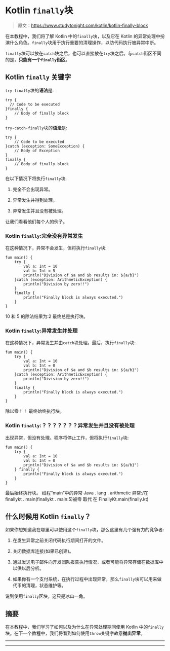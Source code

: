 # Kotlin `finally`块

> 原文：<https://www.studytonight.com/kotlin/kotlin-finally-block>

在本教程中，我们将了解 Kotlin 中的`finally`块，以及它在 Kotlin 的异常处理中扮演什么角色。`finally`块用于执行重要的清理操作，以防代码执行被异常中断。

`finally`块可以放在`catch`块之后，也可以直接放在`try`块之后。与`catch`街区不同的是，**只能有一个`finally`街区**。

## Kotlin `finally` 关键字

`try-finally`块的**语法**是:

```
try {
  // Code to be executed  
}finally {
    // Body of finally block
}
```

`try-catch-finally`块的**语法**是:

```
try {
    // Code to be executed
}catch (exception: SomeException) {
    // Body of Exception
}
finally { 
    // Body of finally block
}
```

在以下情况下将执行`finally`块:

1.  完全不会出现异常。

2.  异常发生并得到处理。

3.  异常发生并且没有被处理。

让我们看看他们每个人的例子。

### Kotlin `finally`:完全没有异常发生

在这种情况下，异常不会发生，但将执行`finally`块:

```
fun main() {
    try {
        val a: Int = 10
        val b: Int = 5
        println("Division of $a and $b results in: ${a/b}")
    }catch (exception: ArithmeticException) {
        println("Division by zero!!")
    }
    finally {
        println("Finally block is always executed.")
    }
}
```

10 和 5 的除法结果为:2
最终总是执行块。

### Kotlin `finally`:异常发生并处理

在这种情况下，异常发生并由`catch`块处理。最后，执行`finally`块:

```
fun main() {
    try {
        val a: Int = 10
        val b: Int = 0
        println("Division of $a and $b results in: ${a/b}")
    }catch (exception: ArithmeticException) {
        println("Division by zero!!")
    }
    finally {
        println("Finally block is always executed.")
    }
}
```

除以零！！
最终始终执行块。

### Kotlin `finally`:？？？？？？？异常发生并且没有被处理

出现异常，但没有处理。程序将停止工作，但将执行`finally`块:

```
fun main() {
    try {
        val a: Int = 10
        val b: Int = 0
        println("Division of $a and $b results in: ${a/b}")
    } finally {
        println("Finally block is always executed.")
    }
}
```

最后始终执行块。
线程“main”中的异常 Java . lang . arithmetic 异常:/在 finallykt . main(finallykt . main:5)被零
取代
在 FinallyKt.main(finally.kt)

## 什么时候用 Kotlin `finally`？

如果你想知道我在哪里可以使用这个`finally`块，那么这里有几个强有力的竞争者:

1.  在发生异常之前关闭代码执行期间打开的文件。

2.  关闭数据库连接(如果已创建)。

3.  通过发送电子邮件向开发团队报告执行情况，或者可能将异常存储在数据库中以供以后分析。

4.  如果你有一个支付系统，在执行过程中出现异常，那么`finally`块可以用来做代币的清理，状态维护等。

说到使用`finally`区块，这只是冰山一角。

## 摘要

在本教程中，我们学习了如何以及为什么在异常处理期间使用 Kotlin 中的`finally`块。在下一个教程中，我们将看到如何使用`throw`关键字故意**抛出异常**。

* * *

* * *